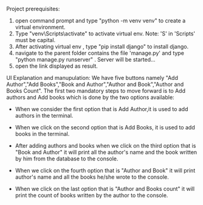 Project prerequisites:
1. open command prompt and type "python -m venv venv" to create a virtual environment.
2. Type "venv\Scripts\activate" to activate virtual env. Note: 'S' in 'Scripts' must be capital.
3. After activating virtual env , type "pip install django" to install django.
4. navigate to the parent folder contains the file 'manage.py' and type "python manage.py runserver" . Server will be started...
5. open the link displayed as result.

UI Explanation and manupulation: 
We have five buttons namely "Add Author","Add Books","Book and Author","Author and Book","Author and Books Count".
 The first two mandatory steps to move forward is to Add authors and Add books which is done by the two options 
 available:
- When we consider the first option that is Add Author,it is used to add authors in the terminal.
- When we click on the second option that is Add Books, it is used to add books in the terminal.

- After adding authors and books when we click on the third option that is "Book and Author" it will print all the 
author's name and the book written by him from the database to the console.

- When we click on the fourth option that is "Author and Book" it will print author's name and all the books he/she 
wrote to the console.

- When we click on the last option that is "Author and Books count" it will print the count of books written by the
author to the console.

